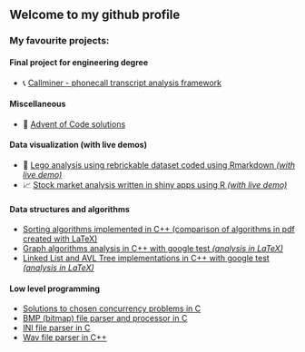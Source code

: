 ## Welcome to my github profile
### My favourite projects:
#### Final project for engineering degree
- 📞 [Callminer - phonecall transcript analysis framework](https://github.com/PutCallMiner/CallMiner)
#### Miscellaneous
- 🎄 [Advent of Code solutions](https://github.com/BbqGamer/aoc)
#### Data visualization (with live demos)
- 🧱 [Lego analysis using rebrickable dataset coded using Rmarkdown *(with live demo)*](https://github.com/BbqGamer/lego_analysis)
- 📈 [Stock market analysis written in shiny apps using R *(with live demo)*](https://github.com/BbqGamer/stock-market-visualization)
#### Data structures and algorithms
- [Sorting algorithms implemented in C++ (comparison of algorithms in pdf created with LaTeX)](https://github.com/BbqGamer/SortingAlgorithms)
- [Graph algorithms analysis in C++ with google test *(analysis in LaTeX)*](https://github.com/BbqGamer/GraphAlgorithms)
- [Linked List and AVL Tree implementations in C++ with google test *(analysis in LaTeX)*](https://github.com/BbqGamer/DynamicDataStructures)
#### Low level programming
- [Solutions to chosen concurrency problems in C](https://github.com/BbqGamer/ConcurrencyProblems)
- [BMP (bitmap) file parser and processor in C](https://github.com/BbqGamer/BMP-parser)
- [INI file parser in C](https://github.com/BbqGamer/ini-parser)
- [Wav file parser in C++](https://github.com/BbqGamer/sound_waves)
